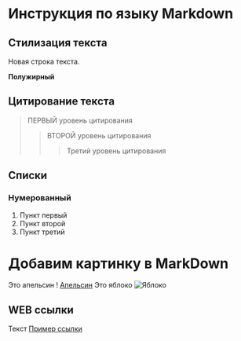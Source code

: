# Инструкция по языку Markdown

## Стилизация текста

Новая строка текста.

**Полужирный**

## Цитирование текста 
> ПЕРВЫЙ уровень цитирования
>> ВТОРОЙ уровень цитирования 
>>> Третий уровень цитирования

## Списки
### Нумерованный
1. Пункт первый
2. Пункт второй
3. Пункт третий

# Добавим картинку  в MarkDown
Это апельсин
! [Апельсин](orange.png)
Это яблоко
![Яблоко](apple.jpg)

## WEB ссылки

Текст [Пример ссылки](http://example.com "Всплывающая подсказка")
